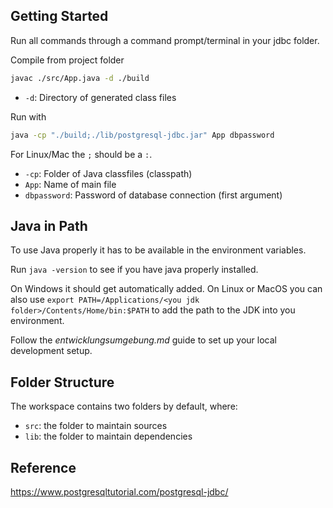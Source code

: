 ## Getting Started

Run all commands through a command prompt/terminal in your jdbc folder.

Compile from project folder

```sh
javac ./src/App.java -d ./build
```

- `-d`: Directory of generated class files

Run with

```sh
java -cp "./build;./lib/postgresql-jdbc.jar" App dbpassword
```

For Linux/Mac the `;` should be a `:`.

- `-cp`: Folder of Java classfiles (classpath)
- `App`: Name of main file
- `dbpassword`: Password of database connection (first argument)

## Java in Path

To use Java properly it has to be available in the environment variables.

Run `java -version` to see if you have java properly installed.

On Windows it should get automatically added. On Linux or MacOS you can also use `export PATH=/Applications/<you jdk folder>/Contents/Home/bin:$PATH` to add the path to the JDK into you environment.

Follow the _entwicklungsumgebung.md_ guide to set up your local development setup.

## Folder Structure

The workspace contains two folders by default, where:

- `src`: the folder to maintain sources
- `lib`: the folder to maintain dependencies

## Reference

https://www.postgresqltutorial.com/postgresql-jdbc/
